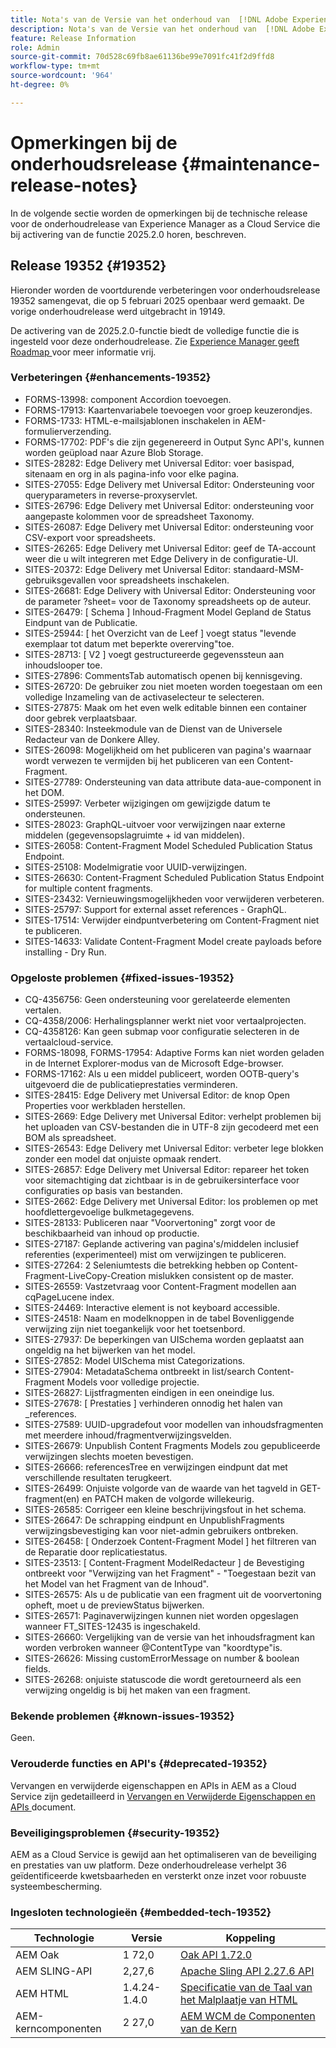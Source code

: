 ```yaml
---
title: Nota's van de Versie van het onderhoud van  [!DNL Adobe Experience Manager]  as a Cloud Service verbonden aan 2025.2.0 eigenschapactivering.
description: Nota's van de Versie van het onderhoud van  [!DNL Adobe Experience Manager]  as a Cloud Service verbonden aan 2025.2.0 eigenschapactivering.
feature: Release Information
role: Admin
source-git-commit: 70d528c69fb8ae61136be99e7091fc41f2d9ffd8
workflow-type: tm+mt
source-wordcount: '964'
ht-degree: 0%

---
```


# Opmerkingen bij de onderhoudsrelease {#maintenance-release-notes}

In de volgende sectie worden de opmerkingen bij de technische release voor de onderhoudrelease van Experience Manager as a Cloud Service die bij activering van de functie 2025.2.0 horen, beschreven.

## Release 19352 {#19352}

Hieronder worden de voortdurende verbeteringen voor onderhoudsrelease 19352 samengevat, die op 5 februari 2025 openbaar werd gemaakt. De vorige onderhoudrelease werd uitgebracht in 19149.

De activering van de 2025.2.0-functie biedt de volledige functie die is ingesteld voor deze onderhoudrelease. Zie [ Experience Manager geeft Roadmap ](https://experienceleague.adobe.com/en/docs/experience-manager-release-information/aem-release-updates/update-releases-roadmap) voor meer informatie vrij.

### Verbeteringen {#enhancements-19352}

* FORMS-13998: component Accordion toevoegen.
* FORMS-17913: Kaartenvariabele toevoegen voor groep keuzerondjes.
* FORMS-1733: HTML-e-mailsjablonen inschakelen in AEM-formulierverzending.
* FORMS-17702: PDF&#39;s die zijn gegenereerd in Output Sync API&#39;s, kunnen worden geüpload naar Azure Blob Storage.
* SITES-28282: Edge Delivery met Universal Editor: voer basispad, sitenaam en org in als pagina-info voor elke pagina.
* SITES-27055: Edge Delivery met Universal Editor: Ondersteuning voor queryparameters in reverse-proxyservlet.
* SITES-26796: Edge Delivery met Universal Editor: ondersteuning voor aangepaste kolommen voor de spreadsheet Taxonomy.
* SITES-26087: Edge Delivery met Universal Editor: ondersteuning voor CSV-export voor spreadsheets.
* SITES-26265: Edge Delivery met Universal Editor: geef de TA-account weer die u wilt integreren met Edge Delivery in de configuratie-UI.
* SITES-20372: Edge Delivery met Universal Editor: standaard-MSM-gebruiksgevallen voor spreadsheets inschakelen.
* SITES-26681: Edge Delivery with Universal Editor: Ondersteuning voor de parameter ?sheet= voor de Taxonomy spreadsheets op de auteur.
* SITES-26479: [ Schema ] Inhoud-Fragment Model Gepland de Status Eindpunt van de Publicatie.
* SITES-25944: [ het Overzicht van de Leef ] voegt status &quot;levende exemplaar tot datum met beperkte overerving&quot;toe.
* SITES-28713: [ V2 ] voegt gestructureerde gegevenssteun aan inhoudslooper toe.
* SITES-27896: CommentsTab automatisch openen bij kennisgeving.
* SITES-26720: De gebruiker zou niet moeten worden toegestaan om een volledige Inzameling van de activaselecteur te selecteren.
* SITES-27875: Maak om het even welk editable binnen een container door gebrek verplaatsbaar.
* SITES-28340: Insteekmodule van de Dienst van de Universele Redacteur van de Donkere Alley.
* SITES-26098: Mogelijkheid om het publiceren van pagina&#39;s waarnaar wordt verwezen te vermijden bij het publiceren van een Content-Fragment.
* SITES-27789: Ondersteuning van data attribute data-aue-component in het DOM.
* SITES-25997: Verbeter wijzigingen om gewijzigde datum te ondersteunen.
* SITES-28023: GraphQL-uitvoer voor verwijzingen naar externe middelen (gegevensopslagruimte + id van middelen).
* SITES-26058: Content-Fragment Model Scheduled Publication Status Endpoint.
* SITES-25108: Modelmigratie voor UUID-verwijzingen.
* SITES-26630: Content-Fragment Scheduled Publication Status Endpoint for multiple content fragments.
* SITES-23432: Vernieuwingsmogelijkheden voor verwijderen verbeteren.
* SITES-25797: Support for external asset references - GraphQL.
* SITES-17514: Verwijder eindpuntverbetering om Content-Fragment niet te publiceren.
* SITES-14633: Validate Content-Fragment Model create payloads before installing - Dry Run.

### Opgeloste problemen {#fixed-issues-19352}

* CQ-4356756: Geen ondersteuning voor gerelateerde elementen vertalen.
* CQ-4358/2006: Herhalingsplanner werkt niet voor vertaalprojecten.
* CQ-4358126: Kan geen submap voor configuratie selecteren in de vertaalcloud-service.
* FORMS-18098, FORMS-17954: Adaptive Forms kan niet worden geladen in de Internet Explorer-modus van de Microsoft Edge-browser.
* FORMS-17162: Als u een middel publiceert, worden OOTB-query&#39;s uitgevoerd die de publicatieprestaties verminderen.
* SITES-28415: Edge Delivery met Universal Editor: de knop Open Properties voor werkbladen herstellen.
* SITES-2669: Edge Delivery met Universal Editor: verhelpt problemen bij het uploaden van CSV-bestanden die in UTF-8 zijn gecodeerd met een BOM als spreadsheet.
* SITES-26543: Edge Delivery met Universal Editor: verbeter lege blokken zonder een model dat onjuiste opmaak rendert.
* SITES-26857: Edge Delivery met Universal Editor: repareer het token voor sitemachtiging dat zichtbaar is in de gebruikersinterface voor configuraties op basis van bestanden.
* SITES-2662: Edge Delivery met Universal Editor: los problemen op met hoofdlettergevoelige bulkmetagegevens.
* SITES-28133: Publiceren naar &quot;Voorvertoning&quot; zorgt voor de beschikbaarheid van inhoud op productie.
* SITES-27187: Geplande activering van pagina&#39;s/middelen inclusief referenties (experimenteel) mist om verwijzingen te publiceren.
* SITES-27264: 2 Seleniumtests die betrekking hebben op Content-Fragment-LiveCopy-Creation mislukken consistent op de master.
* SITES-26559: Vastzetvraag voor Content-Fragment modellen aan cqPageLucene index.
* SITES-24469: Interactive element is not keyboard accessible.
* SITES-24518: Naam en modelknoppen in de tabel Bovenliggende verwijzing zijn niet toegankelijk voor het toetsenbord.
* SITES-27937: De beperkingen van UISchema worden geplaatst aan ongeldig na het bijwerken van het model.
* SITES-27852: Model UISchema mist Categorizations.
* SITES-27904: MetadataSchema ontbreekt in list/search Content-Fragment Models voor volledige projectie.
* SITES-26827: Lijstfragmenten eindigen in een oneindige lus.
* SITES-27678: [ Prestaties ] verhinderen onnodig het halen van _references.
* SITES-27589: UUID-upgradefout voor modellen van inhoudsfragmenten met meerdere inhoud/fragmentverwijzingsvelden.
* SITES-26679: Unpublish Content Fragments Models zou gepubliceerde verwijzingen slechts moeten bevestigen.
* SITES-26666: referencesTree en verwijzingen eindpunt dat met verschillende resultaten terugkeert.
* SITES-26499: Onjuiste volgorde van de waarde van het tagveld in GET-fragment(en) en PATCH maken de volgorde willekeurig.
* SITES-26585: Corrigeer een kleine beschrijvingsfout in het schema.
* SITES-26647: De schrapping eindpunt en UnpublishFragments verwijzingsbevestiging kan voor niet-admin gebruikers ontbreken.
* SITES-26458: [ Onderzoek Content-Fragment Model ] het filtreren van de Reparatie door replicatiestatus.
* SITES-23513: [ Content-Fragment ModelRedacteur ] de Bevestiging ontbreekt voor &quot;Verwijzing van het Fragment&quot; - &quot;Toegestaan bezit van het Model van het Fragment van de Inhoud&quot;.
* SITES-26575: Als u de publicatie van een fragment uit de voorvertoning opheft, moet u de previewStatus bijwerken.
* SITES-26571: Paginaverwijzingen kunnen niet worden opgeslagen wanneer FT_SITES-12435 is ingeschakeld.
* SITES-26660: Vergelijking van de versie van het inhoudsfragment kan worden verbroken wanneer @ContentType van &quot;koordtype&quot;is.
* SITES-26626: Missing customErrorMessage on number &amp; boolean fields.
* SITES-26268: onjuiste statuscode die wordt geretourneerd als een verwijzing ongeldig is bij het maken van een fragment.

### Bekende problemen {#known-issues-19352}

Geen.

### Verouderde functies en API&#39;s {#deprecated-19352}

Vervangen en verwijderde eigenschappen en APIs in AEM as a Cloud Service zijn gedetailleerd in [ Vervangen en Verwijderde Eigenschappen en APIs ](/help/release-notes/deprecated-removed-features.md) document.

### Beveiligingsproblemen {#security-19352}

AEM as a Cloud Service is gewijd aan het optimaliseren van de beveiliging en prestaties van uw platform. Deze onderhoudrelease verhelpt 36 geïdentificeerde kwetsbaarheden en versterkt onze inzet voor robuuste systeembescherming.

### Ingesloten technologieën {#embedded-tech-19352}

| Technologie | Versie | Koppeling |
|---|---|---|
| AEM Oak | 1 72,0 | [ Oak API 1.72.0 ](https://www.javadoc.io/doc/org.apache.jackrabbit/oak-api/1.72.0/index.html) |
| AEM SLING-API | 2,27,6 | [ Apache Sling API 2.27.6 API ](https://www.javadoc.io/doc/org.apache.sling/org.apache.sling.api/latest/index.html) |
| AEM HTML | 1.4.24-1.4.0 | [ Specificatie van de Taal van het Malplaatje van HTML ](https://github.com/adobe/htl-spec) |
| AEM-kerncomponenten | 2 27,0 | [ AEM WCM de Componenten van de Kern ](https://github.com/adobe/aem-core-wcm-components) |
